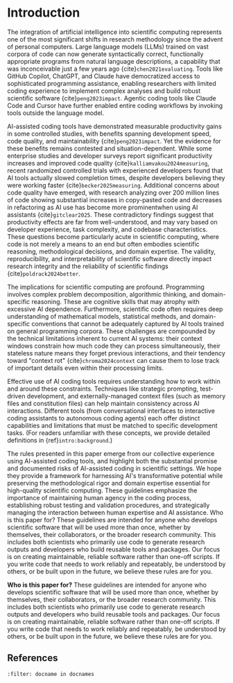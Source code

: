 # Introduction

The integration of artificial intelligence into scientific computing represents one of the most significant shifts in research methodology since the advent of personal computers. Large language models (LLMs) trained on vast corpora of code can now generate syntactically correct, functionally appropriate programs from natural language descriptions, a capability that was inconceivable just a few years ago {cite}`chen2021evaluating`. Tools like GitHub Copilot, ChatGPT, and Claude have democratized access to sophisticated programming assistance, enabling researchers with limited coding experience to implement complex analyses and build robust scientific software {cite}`peng2023impact`. Agentic coding tools like Claude Code and Cursor have further enabled entire coding workflows by invoking tools outside the language model.

AI-assisted coding tools have demonstrated measurable productivity gains in some controlled studies, with benefits spanning development speed, code quality, and maintainability {cite}`peng2023impact`. Yet the evidence for these benefits remains contested and situation-dependent. While some enterprise studies and developer surveys report significant productivity increases and improved code quality {cite}`kalliamvakou2024measuring`, recent randomized controlled trials with experienced developers found that AI tools actually slowed completion times, despite developers believing they were working faster {cite}`becker2025measuring`. Additional concerns about code quality have emerged, with research analyzing over 200 million lines of code showing substantial increases in copy-pasted code and decreases in refactoring as AI use has become more prominentwhen using AI assistants {cite}`gitclear2025`. These contradictory findings suggest that productivity effects are far from well-understood, and may vary based on developer experience, task complexity, and codebase characteristics. These questions become particularly acute in scientific computing, where code is not merely a means to an end but often embodies scientific reasoning, methodological decisions, and domain expertise. The validity, reproducibility, and interpretability of scientific software directly impact research integrity and the reliability of scientific findings {cite}`poldrack2024better`.

The implications for scientific computing are profound. Programming involves complex problem decomposition, algorithmic thinking, and domain-specific reasoning. These are cognitive skills that may atrophy with excessive AI dependence. Furthermore, scientific code often requires deep understanding of mathematical models, statistical methods, and domain-specific conventions that cannot be adequately captured by AI tools trained on general programming corpora. These challenges are compounded by the technical limitations inherent to current AI systems: their context windows constrain how much code they can process simultaneously, their stateless nature means they forget previous interactions, and their tendency toward "context rot" {cite}`chroma2024context` can cause them to lose track of important details even within their processing limits.

Effective use of AI coding tools requires understanding how to work within and around these constraints. Techniques like strategic prompting, test-driven development, and externally-managed context files (such as memory files and constitution files) can help maintain consistency across AI interactions. Different tools (from conversational interfaces to interactive coding assistants to autonomous coding agents) each offer distinct capabilities and limitations that must be matched to specific development tasks. (For readers unfamiliar with these concepts, we provide detailed definitions in {ref}`intro:background`.)

The rules presented in this paper emerge from our collective experience using AI-assisted coding tools, and highlight both the substantial promise and documented risks of AI-assisted coding in scientific settings. We hope they provide a framework for harnessing AI's transformative potential while preserving the methodological rigor and domain expertise essential for high-quality scientific computing. These guidelines emphasize the importance of maintaining human agency in the coding process, establishing robust testing and validation procedures, and strategically managing the interaction between human expertise and AI assistance.
Who is this paper for? These guidelines are intended for anyone who develops scientific software that will be used more than once, whether by themselves, their collaborators, or the broader research community. This includes both scientists who primarily use code to generate research outputs and developers who build reusable tools and packages. Our focus is on creating maintainable, reliable software rather than one-off scripts. If you write code that needs to work reliably and repeatably, be understood by others, or be built upon in the future, we believe these rules are for you.

**Who is this paper for?** These guidelines are intended for anyone who develops scientific software that will be used more than once, whether by themselves, their collaborators, or the broader research community. This includes both scientists who primarily use code to generate research outputs and developers who build reusable tools and packages. Our focus is on creating maintainable, reliable software rather than one-off scripts. If you write code that needs to work reliably and repeatably, be understood by others, or be built upon in the future, we believe these rules are for you.

## References

```{bibliography}
:filter: docname in docnames
```